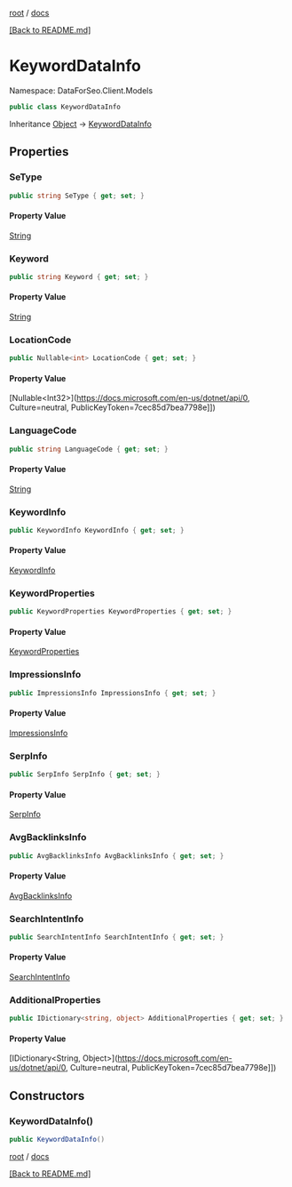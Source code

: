 [root](./../ "root") / [docs](./ "docs")

[[Back to README.md]](./../README.md "[Back to README.md]")

# KeywordDataInfo

Namespace: DataForSeo.Client.Models

```csharp
public class KeywordDataInfo
```

Inheritance [Object](https://docs.microsoft.com/en-us/dotnet/api/Object) → [KeywordDataInfo](./KeywordDataInfo.md)

## Properties

### **SeType**

```csharp
public string SeType { get; set; }
```

#### Property Value

[String](https://docs.microsoft.com/en-us/dotnet/api/String)<br>

### **Keyword**

```csharp
public string Keyword { get; set; }
```

#### Property Value

[String](https://docs.microsoft.com/en-us/dotnet/api/String)<br>

### **LocationCode**

```csharp
public Nullable<int> LocationCode { get; set; }
```

#### Property Value

[Nullable&lt;Int32&gt;](https://docs.microsoft.com/en-us/dotnet/api/0, Culture=neutral, PublicKeyToken=7cec85d7bea7798e]])<br>

### **LanguageCode**

```csharp
public string LanguageCode { get; set; }
```

#### Property Value

[String](https://docs.microsoft.com/en-us/dotnet/api/String)<br>

### **KeywordInfo**

```csharp
public KeywordInfo KeywordInfo { get; set; }
```

#### Property Value

[KeywordInfo](./KeywordInfo.md)<br>

### **KeywordProperties**

```csharp
public KeywordProperties KeywordProperties { get; set; }
```

#### Property Value

[KeywordProperties](./KeywordProperties.md)<br>

### **ImpressionsInfo**

```csharp
public ImpressionsInfo ImpressionsInfo { get; set; }
```

#### Property Value

[ImpressionsInfo](./ImpressionsInfo.md)<br>

### **SerpInfo**

```csharp
public SerpInfo SerpInfo { get; set; }
```

#### Property Value

[SerpInfo](./SerpInfo.md)<br>

### **AvgBacklinksInfo**

```csharp
public AvgBacklinksInfo AvgBacklinksInfo { get; set; }
```

#### Property Value

[AvgBacklinksInfo](./AvgBacklinksInfo.md)<br>

### **SearchIntentInfo**

```csharp
public SearchIntentInfo SearchIntentInfo { get; set; }
```

#### Property Value

[SearchIntentInfo](./SearchIntentInfo.md)<br>

### **AdditionalProperties**

```csharp
public IDictionary<string, object> AdditionalProperties { get; set; }
```

#### Property Value

[IDictionary&lt;String, Object&gt;](https://docs.microsoft.com/en-us/dotnet/api/0, Culture=neutral, PublicKeyToken=7cec85d7bea7798e]])<br>

## Constructors

### **KeywordDataInfo()**

```csharp
public KeywordDataInfo()
```

[root](./../ "root") / [docs](./ "docs")

[[Back to README.md]](./../README.md "[Back to README.md]")